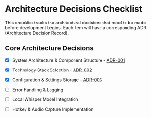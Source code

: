 # Architecture Decisions Checklist

This checklist tracks the architectural decisions that need to be made before development begins. Each item will have a corresponding ADR (Architecture Decision Record).

## Core Architecture Decisions

- [x] System Architecture & Component Structure - [ADR-001](decisions/001-system-architecture-and-component-structure.md)
- [x] Technology Stack Selection - [ADR-002](decisions/002-technology-stack-selection.md)
- [x] Configuration & Settings Storage - [ADR-003](decisions/003-configuration-and-settings-storage.md)
- [ ] Error Handling & Logging
- [ ] Local Whisper Model Integration
- [ ] Hotkey & Audio Capture Implementation

